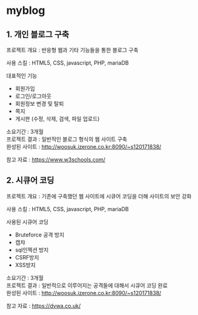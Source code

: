 # myblog
## 1. 개인 블로그 구축
     
프로젝트 개요 : 반응형 웹과 기타 기능들을 통한 블로그 구축   

사용 스킬 : HTML5, CSS, javascript, PHP, mariaDB

대표적인 기능
- 회원가입
- 로그인/로그아웃
- 회원정보 변경 및 탈퇴
- 쪽지
- 게시판 (수정, 삭제, 검색, 파일 업로드)   

소요기간 : 3개월   
프로젝트 결과 : 일반적인 블로그 형식의 웹 사이트 구축   
완성된 사이트 : http://woosuk.izerone.co.kr:8090/~s120171838/   

참고 자료 : https://www.w3schools.com/

## 2. 시큐어 코딩

프로젝트 개요 : 기존에 구축했던 웹 사이트에 시큐어 코딩을 더해 사이트의 보안 강화   

사용 스킬 : HTML5, CSS, javascript, PHP, mariaDB

사용된 시큐어 코딩
- Bruteforce 공격 방지
- 캡챠
- sql인젝션 방지
- CSRF방지
- XSS방지

소요기간 : 3개월   
프로젝트 결과 : 일반적으로 이루어지는 공격들에 대해서 시큐어 코딩 완료   
완성된 사이트 : http://woosuk.izerone.co.kr:8090/~s120171838/   

참고 자료 : https://dvwa.co.uk/
